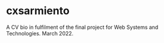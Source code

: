 # cxsarmiento
A CV bio in fulfilment of the final project for Web Systems and Technologies. March 2022.
